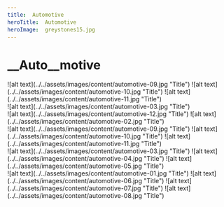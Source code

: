 ```yaml
---
title:  Automotive
heroTitle:  Automotive
heroImage:  greystones15.jpg
---
```




# __Auto__motive

<div component="image-group" layout="one-up" alive="true" >
  ![alt text](../../assets/images/content/automotive-09.jpg "Title")
  ![alt text](../../assets/images/content/automotive-10.jpg "Title")
  ![alt text](../../assets/images/content/automotive-11.jpg "Title")
</div>

<div component="image-group" layout="row" alive="true" >
  ![alt text](../../assets/images/content/automotive-03.jpg "Title")
</div>

<div component="image-group" layout="row" alive="true" >
  ![alt text](../../assets/images/content/automotive-12.jpg "Title")
  ![alt text](../../assets/images/content/automotive-02.jpg "Title")
</div>

<div component="image-group" layout="kebab" alive="true" >
  ![alt text](../../assets/images/content/automotive-09.jpg "Title")
  ![alt text](../../assets/images/content/automotive-10.jpg "Title")
  ![alt text](../../assets/images/content/automotive-11.jpg "Title")
</div>

<div component="image-group" layout="row" modifier="fat" alive="true" >
  ![alt text](../../assets/images/content/automotive-03.jpg "Title")
  ![alt text](../../assets/images/content/automotive-04.jpg "Title")
  ![alt text](../../assets/images/content/automotive-05.jpg "Title")
</div>

<div component="image-group" layout="kebab" alive="true" >
  ![alt text](../../assets/images/content/automotive-01.jpg "Title")
  ![alt text](../../assets/images/content/automotive-06.jpg "Title")
  ![alt text](../../assets/images/content/automotive-07.jpg "Title")
  ![alt text](../../assets/images/content/automotive-08.jpg "Title")
</div>
